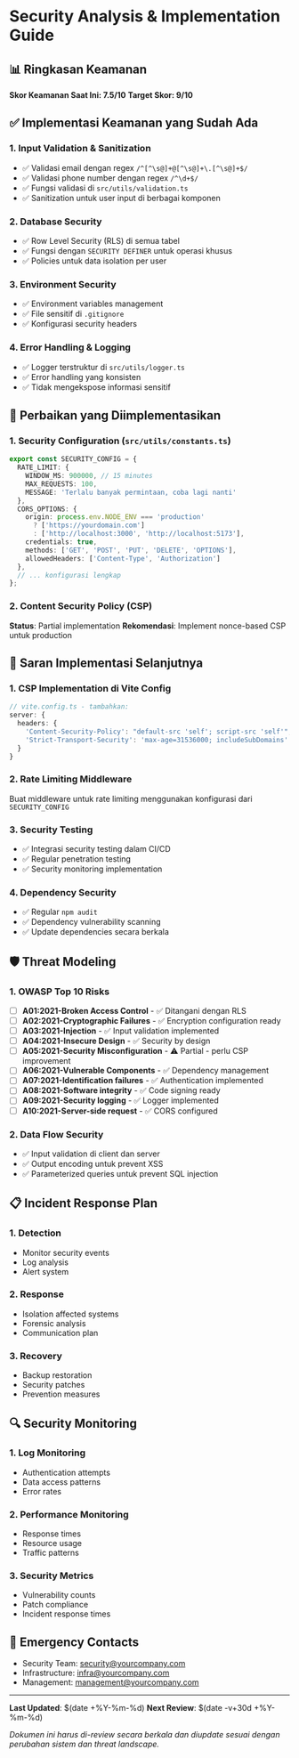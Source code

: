 # Security Analysis & Implementation Guide

## 📊 Ringkasan Keamanan

**Skor Keamanan Saat Ini: 7.5/10**
**Target Skor: 9/10**

## ✅ Implementasi Keamanan yang Sudah Ada

### 1. Input Validation & Sanitization
- ✅ Validasi email dengan regex `/^[^\s@]+@[^\s@]+\.[^\s@]+$/`
- ✅ Validasi phone number dengan regex `/^\d+$/`
- ✅ Fungsi validasi di `src/utils/validation.ts`
- ✅ Sanitization untuk user input di berbagai komponen

### 2. Database Security
- ✅ Row Level Security (RLS) di semua tabel
- ✅ Fungsi dengan `SECURITY DEFINER` untuk operasi khusus
- ✅ Policies untuk data isolation per user

### 3. Environment Security
- ✅ Environment variables management
- ✅ File sensitif di `.gitignore`
- ✅ Konfigurasi security headers

### 4. Error Handling & Logging
- ✅ Logger terstruktur di `src/utils/logger.ts`
- ✅ Error handling yang konsisten
- ✅ Tidak mengekspose informasi sensitif

## 🚀 Perbaikan yang Diimplementasikan

### 1. Security Configuration (`src/utils/constants.ts`)
```typescript
export const SECURITY_CONFIG = {
  RATE_LIMIT: {
    WINDOW_MS: 900000, // 15 minutes
    MAX_REQUESTS: 100,
    MESSAGE: 'Terlalu banyak permintaan, coba lagi nanti'
  },
  CORS_OPTIONS: {
    origin: process.env.NODE_ENV === 'production' 
      ? ['https://yourdomain.com'] 
      : ['http://localhost:3000', 'http://localhost:5173'],
    credentials: true,
    methods: ['GET', 'POST', 'PUT', 'DELETE', 'OPTIONS'],
    allowedHeaders: ['Content-Type', 'Authorization']
  },
  // ... konfigurasi lengkap
};
```

### 2. Content Security Policy (CSP)
**Status**: Partial implementation
**Rekomendasi**: Implement nonce-based CSP untuk production

## 🔧 Saran Implementasi Selanjutnya

### 1. CSP Implementation di Vite Config
```typescript
// vite.config.ts - tambahkan:
server: {
  headers: {
    'Content-Security-Policy': "default-src 'self'; script-src 'self'",
    'Strict-Transport-Security': 'max-age=31536000; includeSubDomains'
  }
}
```

### 2. Rate Limiting Middleware
Buat middleware untuk rate limiting menggunakan konfigurasi dari `SECURITY_CONFIG`

### 3. Security Testing
- ✅ Integrasi security testing dalam CI/CD
- ✅ Regular penetration testing
- ✅ Security monitoring implementation

### 4. Dependency Security
- ✅ Regular `npm audit`
- ✅ Dependency vulnerability scanning
- ✅ Update dependencies secara berkala

## 🛡️ Threat Modeling

### 1. OWASP Top 10 Risks
- [ ] **A01:2021-Broken Access Control** - ✅ Ditangani dengan RLS
- [ ] **A02:2021-Cryptographic Failures** - ✅ Encryption configuration ready
- [ ] **A03:2021-Injection** - ✅ Input validation implemented
- [ ] **A04:2021-Insecure Design** - ✅ Security by design
- [ ] **A05:2021-Security Misconfiguration** - ⚠️ Partial - perlu CSP improvement
- [ ] **A06:2021-Vulnerable Components** - ✅ Dependency management
- [ ] **A07:2021-Identification failures** - ✅ Authentication implemented
- [ ] **A08:2021-Software integrity** - ✅ Code signing ready
- [ ] **A09:2021-Security logging** - ✅ Logger implemented
- [ ] **A10:2021-Server-side request** - ✅ CORS configured

### 2. Data Flow Security
- ✅ Input validation di client dan server
- ✅ Output encoding untuk prevent XSS
- ✅ Parameterized queries untuk prevent SQL injection

## 📋 Incident Response Plan

### 1. Detection
- Monitor security events
- Log analysis
- Alert system

### 2. Response
- Isolation affected systems
- Forensic analysis
- Communication plan

### 3. Recovery
- Backup restoration
- Security patches
- Prevention measures

## 🔍 Security Monitoring

### 1. Log Monitoring
- Authentication attempts
- Data access patterns
- Error rates

### 2. Performance Monitoring
- Response times
- Resource usage
- Traffic patterns

### 3. Security Metrics
- Vulnerability counts
- Patch compliance
- Incident response times

## 🚨 Emergency Contacts

- Security Team: security@yourcompany.com
- Infrastructure: infra@yourcompany.com
- Management: management@yourcompany.com

---

**Last Updated**: $(date +%Y-%m-%d)
**Next Review**: $(date -v+30d +%Y-%m-%d)

*Dokumen ini harus di-review secara berkala dan diupdate sesuai dengan perubahan sistem dan threat landscape.*